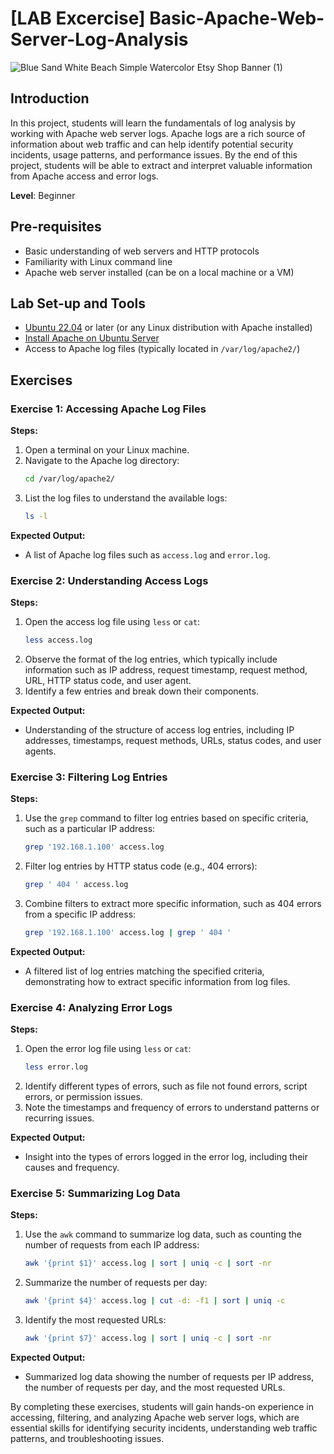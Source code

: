 # [LAB Excercise] Basic-Apache-Web-Server-Log-Analysis
![Blue Sand White Beach Simple Watercolor Etsy Shop Banner (1)](https://github.com/0xrajneesh/Basic-Apache-Web-Server-Log-Analysis/assets/40385860/19a128f9-5068-485e-bc5f-402e47dfe50f)


## Introduction
In this project, students will learn the fundamentals of log analysis by working with Apache web server logs. Apache logs are a rich source of information about web traffic and can help identify potential security incidents, usage patterns, and performance issues. By the end of this project, students will be able to extract and interpret valuable information from Apache access and error logs.

**Level**: Beginner

## Pre-requisites
- Basic understanding of web servers and HTTP protocols
- Familiarity with Linux command line
- Apache web server installed (can be on a local machine or a VM)

## Lab Set-up and Tools
- [Ubuntu 22.04](https://releases.ubuntu.com/jammy/) or later (or any Linux distribution with Apache installed)
- [Install Apache on Ubuntu Server](https://www.digitalocean.com/community/tutorials/how-to-install-the-apache-web-server-on-ubuntu-20-04)
- Access to Apache log files (typically located in `/var/log/apache2/`)

## Exercises

### Exercise 1: Accessing Apache Log Files

**Steps:**

1. Open a terminal on your Linux machine.
2. Navigate to the Apache log directory:
    ```bash
    cd /var/log/apache2/
    ```
3. List the log files to understand the available logs:
    ```bash
    ls -l
    ```

**Expected Output:**
- A list of Apache log files such as `access.log` and `error.log`.

### Exercise 2: Understanding Access Logs

**Steps:**

1. Open the access log file using `less` or `cat`:
    ```bash
    less access.log
    ```
2. Observe the format of the log entries, which typically include information such as IP address, request timestamp, request method, URL, HTTP status code, and user agent.
3. Identify a few entries and break down their components.

**Expected Output:**
- Understanding of the structure of access log entries, including IP addresses, timestamps, request methods, URLs, status codes, and user agents.

### Exercise 3: Filtering Log Entries

**Steps:**

1. Use the `grep` command to filter log entries based on specific criteria, such as a particular IP address:
    ```bash
    grep '192.168.1.100' access.log
    ```
2. Filter log entries by HTTP status code (e.g., 404 errors):
    ```bash
    grep ' 404 ' access.log
    ```
3. Combine filters to extract more specific information, such as 404 errors from a specific IP address:
    ```bash
    grep '192.168.1.100' access.log | grep ' 404 '
    ```

**Expected Output:**
- A filtered list of log entries matching the specified criteria, demonstrating how to extract specific information from log files.

### Exercise 4: Analyzing Error Logs

**Steps:**

1. Open the error log file using `less` or `cat`:
    ```bash
    less error.log
    ```
2. Identify different types of errors, such as file not found errors, script errors, or permission issues.
3. Note the timestamps and frequency of errors to understand patterns or recurring issues.

**Expected Output:**
- Insight into the types of errors logged in the error log, including their causes and frequency.

### Exercise 5: Summarizing Log Data

**Steps:**

1. Use the `awk` command to summarize log data, such as counting the number of requests from each IP address:
    ```bash
    awk '{print $1}' access.log | sort | uniq -c | sort -nr
    ```
2. Summarize the number of requests per day:
    ```bash
    awk '{print $4}' access.log | cut -d: -f1 | sort | uniq -c
    ```
3. Identify the most requested URLs:
    ```bash
    awk '{print $7}' access.log | sort | uniq -c | sort -nr
    ```

**Expected Output:**
- Summarized log data showing the number of requests per IP address, the number of requests per day, and the most requested URLs.

By completing these exercises, students will gain hands-on experience in accessing, filtering, and analyzing Apache web server logs, which are essential skills for identifying security incidents, understanding web traffic patterns, and troubleshooting issues.
